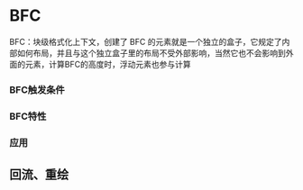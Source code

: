 # BFC
BFC：块级格式化上下文，创建了 BFC 的元素就是一个独立的盒子，它规定了内部如何布局，并且与这个独立盒子里的布局不受外部影响，当然它也不会影响到外面的元素，计算BFC的高度时，浮动元素也参与计算

### BFC触发条件



### BFC特性



### 应用





## 回流、重绘